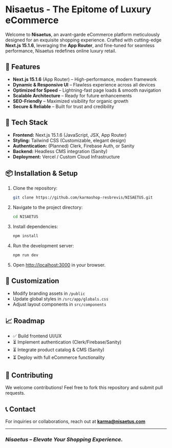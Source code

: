 # Nisaetus - The Epitome of Luxury eCommerce

Welcome to **Nisaetus**, an avant-garde eCommerce platform meticulously designed for an exquisite shopping experience. Crafted with cutting-edge **Next.js 15.1.6**, leveraging the **App Router**, and fine-tuned for seamless performance, Nisaetus redefines online luxury retail.

## 🌟 Features
- **Next.js 15.1.6** (App Router) – High-performance, modern framework
- **Dynamic & Responsive UI** – Flawless experience across all devices
- **Optimized for Speed** – Lightning-fast page loads & smooth navigation
- **Scalable Architecture** – Ready for future enhancements
- **SEO-Friendly** – Maximized visibility for organic growth
- **Secure & Reliable** – Built for trust and credibility

## 🚀 Tech Stack
- **Frontend:** Next.js 15.1.6 (JavaScript, JSX, App Router)
- **Styling:** Tailwind CSS (Customizable, elegant design)
- **Authentication:** (Planned) Clerk, Firebase Auth, or Sanity
- **Backend:** Headless CMS integration (Sanity)
- **Deployment:** Vercel / Custom Cloud Infrastructure

## 📦 Installation & Setup
1. Clone the repository:
   ```sh
   git clone https://github.com/karmashop-resbrevis/NISAETUS.git
   ```
2. Navigate to the project directory:
   ```sh
   cd NISAETUS
   ```
3. Install dependencies:
   ```sh
   npm install
   ```
4. Run the development server:
   ```sh
   npm run dev
   ```
5. Open [http://localhost:3000](http://localhost:3000) in your browser.

## 🎨 Customization
- Modify branding assets in `/public`
- Update global styles in `/src/app/globals.css`
- Adjust layout components in `src/components`

## 📈 Roadmap
- ✅ Build frontend UI/UX
- ⏳ Implement authentication (Clerk/Firebase/Sanity)
- ⏳ Integrate product catalog & CMS (Sanity)
- ⏳ Deploy with full eCommerce functionality

## 💎 Contributing
We welcome contributions! Feel free to fork this repository and submit pull requests.

## 📞 Contact
For inquiries or collaborations, reach out at **karma@nisaetus.com**

---
### *Nisaetus – Elevate Your Shopping Experience.*
